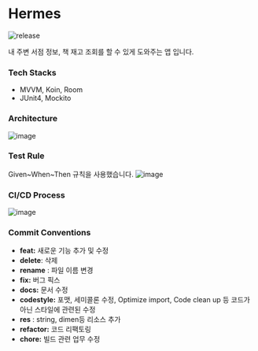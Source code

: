 # Hermes
![release](https://github.com/youjmen/Hermes/actions/workflows/main.yml/badge.svg?branch=release)

내 주변 서점 정보, 책 재고 조회를 할 수 있게 도와주는 앱 입니다.

### Tech Stacks
* MVVM, Koin, Room
* JUnit4, Mockito

### Architecture
![image](https://user-images.githubusercontent.com/48317457/158051088-89ece2ee-f06e-42f8-975a-c10e6f90768c.png)

### Test Rule
Given~When~Then 규칙을 사용했습니다.
![image](https://user-images.githubusercontent.com/48317457/157659433-8ef25e4a-dec5-450e-9721-f2d0f1502018.png)

### CI/CD Process
![image](https://user-images.githubusercontent.com/48317457/158085735-0a699c05-04b3-4861-ab78-5229b521c655.png)



### Commit Conventions
- **feat:** 새로운 기능 추가 및 수정
- **delete**: 삭제
- **rename** : 파일 이름 변경
- **fix:** 버그 픽스
- **docs:** 문서 수정
- **codestyle:** 포맷, 세미콜론 수정, Optimize import, Code clean up 등 코드가 아닌 스타일에 관련된 수정
- **res** : string, dimen등 리소스 추가
- **refactor:** 코드 리팩토링
- **chore:** 빌드 관련 업무 수정
